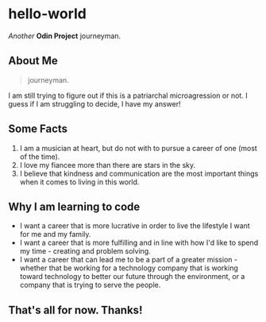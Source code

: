 # hello-world
*Another* **Odin Project** journeyman.

## About Me

>journeyman.
>
I am still trying to figure out if this is a patriarchal microagression or not. I guess if I am struggling to decide, I have my answer!

## Some Facts
1. I am a musician at heart, but do not with to pursue a career of one (most of the time).
2. I love my fiancee more than there are stars in the sky.
3. I believe that kindness and communication are the most important things when it comes to living in this world.

## Why I am learning to code
- I want a career that is more lucrative in order to live the lifestyle I want for me and my family. 
- I want a career that is more fulfilling and in line with how I'd like to spend my time - creating and problem solving.
- I want a career that can lead me to be a part of a greater mission - whether that be working for a technology company that is working toward technology to better our future through the environment, or a company that is trying to serve the people.

## That's all for now. Thanks!

